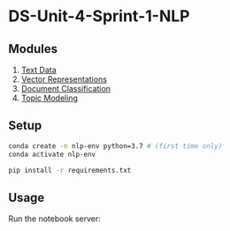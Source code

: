 # DS-Unit-4-Sprint-1-NLP

## Modules

  1. [Text Data](/module1-text-data/)
  2. [Vector Representations](/module2-vector-representations/)
  3. [Document Classification](/module3-document-classification/)
  4. [Topic Modeling](/module4-topic-modeling/)


## Setup

```sh
conda create -n nlp-env python=3.7 # (first time only)
conda activate nlp-env
```

```sh
pip install -r requirements.txt
```

## Usage

Run the notebook server:

```sh

```
